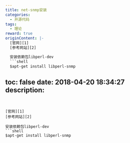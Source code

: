 ```yaml
---
title: net-snmp安装
categories:
  - 开源代码
tags:
  - 理论
reward: true
originContent: |-
  [官网][1]
  [参考网站][2]

  安装依赖包libperl-dev
  ```shell
  $apt-get install libperl-snmp
  ```



  [1]:http://www.net-snmp.org
  [2]:https://blog.csdn.net/shanzhizi/article/details/16967343
toc: false
date: 2018-04-20 18:34:27
description:
---
```


[官网][1]
[参考网站][2]

安装依赖包libperl-dev
```shell
$apt-get install libperl-snmp
```



[1]:http://www.net-snmp.org
[2]:https://blog.csdn.net/shanzhizi/article/details/16967343